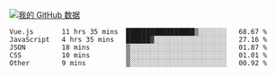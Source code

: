 [![我的 GitHub 数据](https://github-readme-stats.vercel.app/api?username=unbrain&?theme=dark)]()

<!--START_SECTION:waka-->
```text
Vue.js       11 hrs 35 mins  █████████████████▒░░░░░░░   68.67 % 
JavaScript   4 hrs 35 mins   ██████▓░░░░░░░░░░░░░░░░░░   27.16 % 
JSON         18 mins         ▒░░░░░░░░░░░░░░░░░░░░░░░░   01.87 % 
CSS          10 mins         ▒░░░░░░░░░░░░░░░░░░░░░░░░   01.01 % 
Other        9 mins          ▒░░░░░░░░░░░░░░░░░░░░░░░░   00.92 % 
```
<!--END_SECTION:waka-->
